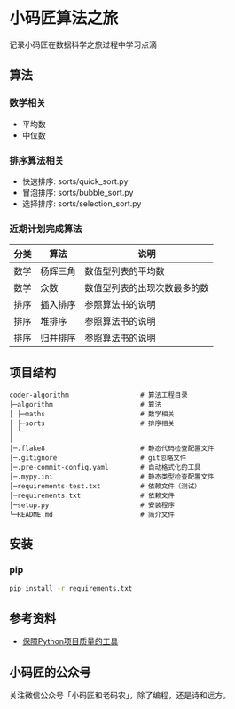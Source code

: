 # 小码匠算法之旅
记录小码匠在数据科学之旅过程中学习点滴

## 算法
### 数学相关
- 平均数
- 中位数

### 排序算法相关
- 快速排序: sorts/quick_sort.py
- 冒泡排序: sorts/bubble_sort.py
- 选择排序: sorts/selection_sort.py

### 近期计划完成算法

| 分类 | 算法 | 说明 |
| ---- | ---- | ---- |
| 数学  | 杨辉三角 | 数值型列表的平均数 |
| 数学  | 众数  | 数值型列表的出现次数最多的数 |
| 排序 | 插入排序 |  参照算法书的说明    |
| 排序  | 堆排序  |  参照算法书的说明    |
| 排序  | 归并排序  | 参照算法书的说明     |

## 项目结构
```
coder-algorithm                  # 算法工程目录
├─algorithm                      # 算法
│ ├─maths                        # 数学相关
│ ├─sorts                        # 排序相关
│ └─
│
│─.flake8                        # 静态代码检查配置文件
│─.gitignore                     # git忽略文件
│─.pre-commit-config.yaml        # 自动格式化的工具
│─.mypy.ini                      # 静态类型检查配置文件
│─requirements-test.txt          # 依赖文件（测试）
│─requirements.txt               # 依赖文件
│─setup.py                       # 安装程序
└─README.md                      # 简介文件

```

## 安装
### pip
```bash
pip install -r requirements.txt
```


## 参考资料
- [保障Python项目质量的工具](https://mp.weixin.qq.com/s/BmgyNGHI1FSaN99M5Q04wg)

## 小码匠的公众号
关注微信公众号「小码匠和老码农」，除了编程，还是诗和远方。



